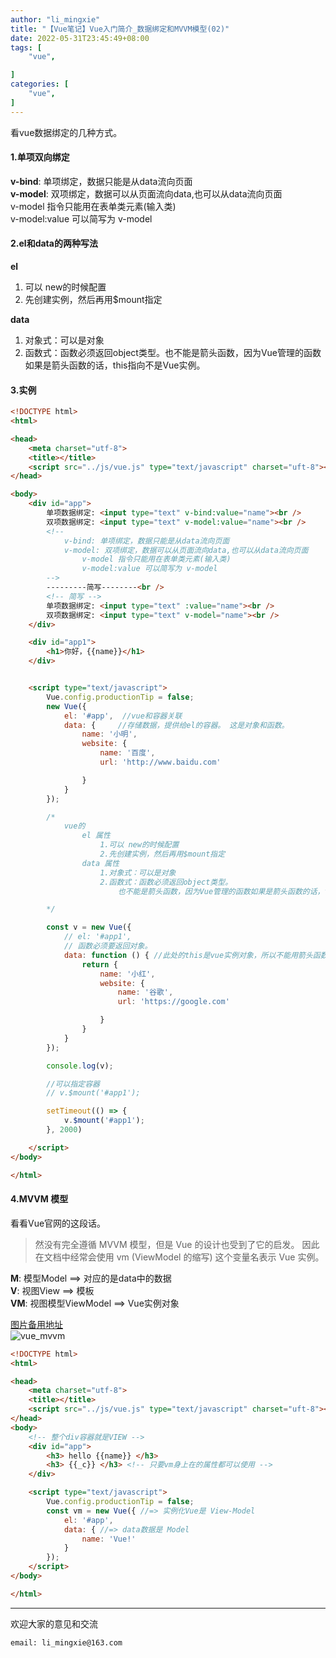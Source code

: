 ```yaml
---
author: "li_mingxie"
title: "【Vue笔记】Vue入门简介_数据绑定和MVVM模型(02)"
date: 2022-05-31T23:45:49+08:00
tags: [
    "vue",

]
categories: [
    "vue",
]
---
```


看vue数据绑定的几种方式。  

#### 1.单项双向绑定

**v-bind**: 单项绑定，数据只能是从data流向页面  
**v-model**: 双项绑定，数据可以从页面流向data,也可以从data流向页面  
v-model 指令只能用在表单类元素(输入类)  
v-model:value 可以简写为 v-model  

#### 2.el和data的两种写法

**el**

1. 可以 new的时候配置  
2. 先创建实例，然后再用$mount指定  

**data**  

1. 对象式：可以是对象  
2. 函数式：函数必须返回object类型。也不能是箭头函数，因为Vue管理的函数如果是箭头函数的话，this指向不是Vue实例。  

#### 3.实例

```html
<!DOCTYPE html>
<html>

<head>
    <meta charset="utf-8">
    <title></title>
    <script src="../js/vue.js" type="text/javascript" charset="uft-8"></script>
</head>

<body>
    <div id="app">
        单项数据绑定: <input type="text" v-bind:value="name"><br />
        双项数据绑定: <input type="text" v-model:value="name"><br />
        <!-- 
            v-bind: 单项绑定，数据只能是从data流向页面
            v-model: 双项绑定，数据可以从页面流向data,也可以从data流向页面
                v-model 指令只能用在表单类元素(输入类)
                v-model:value 可以简写为 v-model 
        -->
        ---------简写--------<br />
        <!-- 简写 -->
        单项数据绑定: <input type="text" :value="name"><br />
        双项数据绑定: <input type="text" v-model="name"><br />
    </div>

    <div id="app1">
        <h1>你好，{{name}}</h1>
    </div>


    <script type="text/javascript">
        Vue.config.productionTip = false;
        new Vue({
            el: '#app',  //vue和容器关联
            data: {     //存储数据，提供给el的容器。 这是对象和函数。
                name: '小明',
                website: {
                    name: '百度',
                    url: 'http://www.baidu.com'

                }
            }
        });

        /*
            vue的 
                el 属性   
                    1.可以 new的时候配置
                    2.先创建实例，然后再用$mount指定
                data 属性
                    1.对象式：可以是对象
                    2.函数式：函数必须返回object类型。 
                        也不能是箭头函数，因为Vue管理的函数如果是箭头函数的话，this指向不是Vue实例了

        */

        const v = new Vue({
            // el: '#app1', 
            // 函数必须要返回对象。
            data: function () { //此处的this是vue实例对象，所以不能用箭头函数
                return {
                    name: '小红',
                    website: {
                        name: '谷歌',
                        url: 'https://google.com'

                    }
                }
            }
        });

        console.log(v);

        //可以指定容器
        // v.$mount('#app1');

        setTimeout(() => {
            v.$mount('#app1');
        }, 2000)

    </script>
</body>

</html>
```

#### 4.MVVM 模型

看看Vue官网的这段话。

>然没有完全遵循 MVVM 模型，但是 Vue 的设计也受到了它的启发。
>因此在文档中经常会使用 vm (ViewModel 的缩写) 这个变量名表示 Vue 实例。

**M**: 模型Model ==> 对应的是data中的数据  
**V**: 视图View ==> 模板  
**VM**: 视图模型ViewModel ==> Vue实例对象  

[图片备用地址](https://limingxie.github.io/images/js/vue/MVVM.png)  
![vue_mvvm](https://mingxie-blog.oss-cn-beijing.aliyuncs.com/image/js/vue/MVVM.png?x-oss-process=image/resize,w_700,m_lfit)

```html
<!DOCTYPE html>
<html>

<head>
    <meta charset="utf-8">
    <title></title>
    <script src="../js/vue.js" type="text/javascript" charset="uft-8"></script>
</head>
<body>
    <!-- 整个div容器就是VIEW -->
    <div id="app">
        <h3> hello {{name}} </h3>
        <h3> {{_c}} </h3> <!-- 只要vm身上在的属性都可以使用 -->
    </div>

    <script type="text/javascript">
        Vue.config.productionTip = false;
        const vm = new Vue({ //=> 实例化Vue是 View-Model
            el: '#app', 
            data: { //=> data数据是 Model
                name: 'Vue!'
            }
        });
    </script>
</body>

</html>
```

----------------------------------------------
欢迎大家的意见和交流

`email: li_mingxie@163.com`
